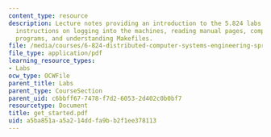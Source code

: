 ```yaml
---
content_type: resource
description: Lecture notes providing an introduction to the 5.824 labs, including
  instructions on logging into the machines, reading manual pages, compiling C/C++
  programs, and understanding Makefiles.
file: /media/courses/6-824-distributed-computer-systems-engineering-spring-2006/a5ba851aa5a214ddfa9bb2f1ee378113_get_started.pdf
file_type: application/pdf
learning_resource_types:
- Labs
ocw_type: OCWFile
parent_title: Labs
parent_type: CourseSection
parent_uid: c6bbff67-7478-f7d2-6053-2d402c0b0bf7
resourcetype: Document
title: get_started.pdf
uid: a5ba851a-a5a2-14dd-fa9b-b2f1ee378113
---
```

